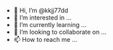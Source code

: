 - 👋 Hi, I’m @kkjj77dd
- 👀 I’m interested in ...
- 🌱 I’m currently learning ...
- 💞️ I’m looking to collaborate on ...
- 📫 How to reach me ...

<!---
kkjj77dd/kkjj77dd is a ✨ special ✨ repository because its `README.md` (this file) appears on your GitHub profile.
You can click the Preview link to take a look at your changes.
--->
